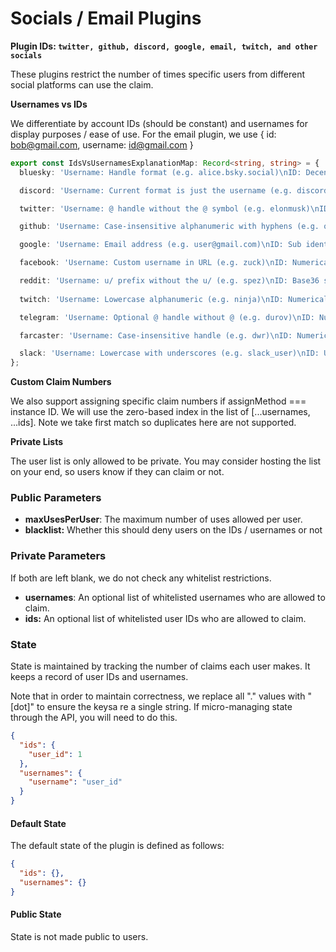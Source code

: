 # Socials / Email Plugins

**Plugin IDs: `twitter, github, discord, google, email, twitch, and other socials`**

These plugins restrict the number of times specific users from different social platforms can use the claim.&#x20;

**Usernames vs IDs**

We differentiate by account IDs (should be constant) and usernames for display purposes / ease of use.  For the email plugin, we use { id: bob@gmail.com, username: id@gmail.com }

```typescript
export const IdsVsUsernamesExplanationMap: Record<string, string> = {
  bluesky: 'Username: Handle format (e.g. alice.bsky.social)\nID: Decentralized identifier (e.g. did:plc:abcdef123...)',

  discord: 'Username: Current format is just the username (e.g. discord_user)\nID: Snowflake format - 17-20 digit number (e.g. 123456789012345678)',

  twitter: 'Username: @ handle without the @ symbol (e.g. elonmusk)\nID: Numerical string, typically 7-20 digits (e.g. 44196397)',

  github: 'Username: Case-insensitive alphanumeric with hyphens (e.g. octocat)\nID: Numerical identifier (e.g. 583231)',

  google: 'Username: Email address (e.g. user@gmail.com)\nID: Sub identifier from OAuth - alphanumeric string (e.g. 110248495415936123456)',

  facebook: 'Username: Custom username in URL (e.g. zuck)\nID: Numerical string, typically 15+ digits (e.g. 4)',

  reddit: 'Username: u/ prefix without the u/ (e.g. spez)\nID: Base36 string (e.g. 13h2kf)',
  
  twitch: 'Username: Lowercase alphanumeric (e.g. ninja)\nID: Numerical user ID (e.g. 19571641)',

  telegram: 'Username: Optional @ handle without @ (e.g. durov)\nID: Numerical user ID, can be negative for groups (e.g. 12345)',

  farcaster: 'Username: Case-insensitive handle (e.g. dwr)\nID: Numerical FID (e.g. 2)',

  slack: 'Username: Lowercase with underscores (e.g. slack_user)\nID: Uppercase string starting with U (e.g. U0G9QF9C6)'
};
```

**Custom Claim Numbers**

We also support assigning specific claim numbers if assignMethod === instance ID. We will use the zero-based index in the list of \[...usernames, ...ids]. Note we take first match so duplicates here are not supported.

**Private Lists**

The user list is only allowed to be private. You may consider hosting the list on your end, so users know if they can claim or not.

### Public Parameters

* **maxUsesPerUser**: The maximum number of uses allowed per user.
* **blacklist:** Whether this should deny users on the IDs / usernames or not

### Private Parameters

If both are left blank, we do not check any whitelist restrictions.&#x20;

* **usernames**: An optional list of whitelisted usernames who are allowed to claim.
* **ids:** An optional list of whitelisted user IDs who are allowed to claim.

### State

State is maintained by tracking the number of claims each user makes. It keeps a record of user IDs and usernames.

Note that in order to maintain correctness, we replace all "." values with "\[dot]" to ensure the keysa re a single string. If micro-managing state through the API, you will need to do this.

```json
{
  "ids": {
    "user_id": 1
  },
  "usernames": {
    "username": "user_id"
  }
}
```

#### Default State

The default state of the plugin is defined as follows:

```json
{
  "ids": {},
  "usernames": {}
}
```

#### Public State

State is not made public to users.
